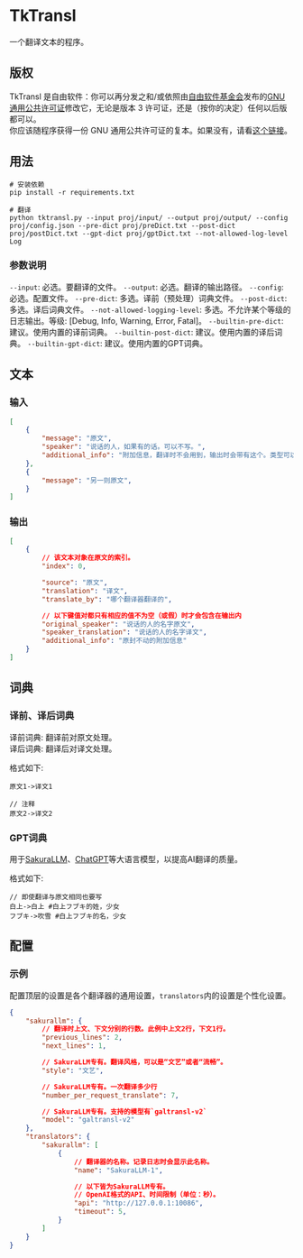 # TkTransl

一个翻译文本的程序。

## 版权

TkTransl 是自由软件：你可以再分发之和/或依照由[自由软件基金会](https://www.fsf.org/)发布的[GNU 通用公共许可证](https://www.gnu.org/licenses/gpl-3.0.html)修改它，无论是版本 3 许可证，还是（按你的决定）任何以后版都可以。  
你应该随程序获得一份 GNU 通用公共许可证的复本。如果没有，请看[这个链接](https://www.gnu.org/licenses/)。

## 用法

```shell
# 安装依赖
pip install -r requirements.txt

# 翻译
python tktransl.py --input proj/input/ --output proj/output/ --config proj/config.json --pre-dict proj/preDict.txt --post-dict proj/postDict.txt --gpt-dict proj/gptDict.txt --not-allowed-log-level Log
```

### 参数说明

`--input`: 必选。要翻译的文件。
`--output`: 必选。翻译的输出路径。
`--config`: 必选。配置文件。
`--pre-dict`: 多选。译前（预处理）词典文件。
`--post-dict`: 多选。译后词典文件。
`--not-allowed-logging-level`: 多选。不允许某个等级的日志输出。等级: [Debug, Info, Warning, Error, Fatal]。
`--builtin-pre-dict`: 建议。使用内置的译前词典。
`--builtin-post-dict`: 建议。使用内置的译后词典。
`--builtin-gpt-dict`: 建议。使用内置的GPT词典。

## 文本

### 输入

```json
[
    {
        "message": "原文",
        "speaker": "说话的人，如果有的话。可以不写。",
        "additional_info": "附加信息，翻译时不会用到，输出时会带有这个。类型可以是字符串、数值、列表、字典等等都行。"
    },
    {
        "message": "另一则原文",
    }
]
```

### 输出

```json
[
    {
        // 该文本对象在原文的索引。
        "index": 0,

        "source": "原文",
        "translation": "译文",
        "translate_by": "哪个翻译器翻译的",

        // 以下键值对都只有相应的值不为空（或假）时才会包含在输出内
        "original_speaker": "说话的人的名字原文",
        "speaker_translation": "说话的人的名字译文",
        "additional_info": "原封不动的附加信息"
    }
]
```

## 词典

### 译前、译后词典

译前词典: 翻译前对原文处理。  
译后词典: 翻译后对译文处理。

格式如下:

```text
原文1->译文1

// 注释
原文2->译文2
```

### GPT词典

用于[SakuraLLM](https://github.com/SakuraLLM/SakuraLLM)、[ChatGPT](https://chat.openai.com/)等大语言模型，以提高AI翻译的质量。

格式如下:

```text
// 即使翻译与原文相同也要写
白上->白上 #白上フブキ的姓，少女
フブキ->吹雪 #白上フブキ的名，少女
```

## 配置

### 示例

配置顶层的设置是各个翻译器的通用设置，`translators`内的设置是个性化设置。

```json
{
    "sakurallm": {
        // 翻译时上文、下文分别的行数。此例中上文2行，下文1行。
        "previous_lines": 2,
        "next_lines": 1,

        // SakuraLLM专有。翻译风格，可以是“文艺”或者“流畅”。
        "style": "文艺",

        // SakuraLLM专有。一次翻译多少行
        "number_per_request_translate": 7,

        // SakuraLLM专有。支持的模型有`galtransl-v2`
        "model": "galtransl-v2"
    },
    "translators": {
        "sakurallm": [
            {
                // 翻译器的名称。记录日志时会显示此名称。
                "name": "SakuraLLM-1",

                // 以下皆为SakuraLLM专有。
                // OpenAI格式的API、时间限制（单位：秒）。
                "api": "http://127.0.0.1:10086", 
                "timeout": 5,
            }
        ]
    }
}
```
